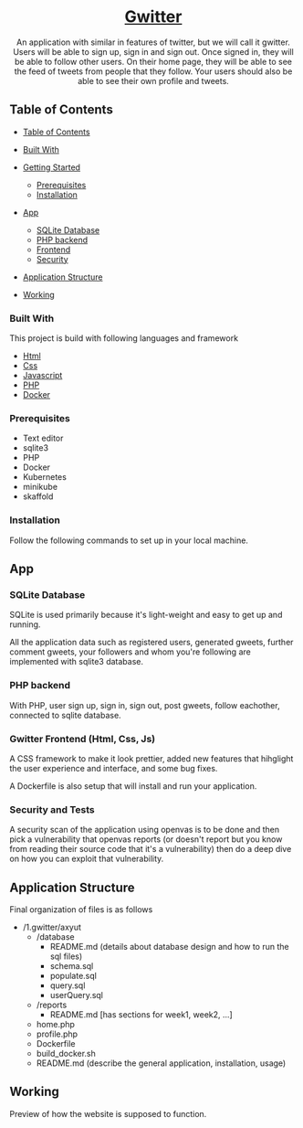 <h1 align="center"><a href="https://github.com/axyut/2023-summer/">Gwitter</a></h1>

   <p align="center" id="about-the-project">
    An application with similar in features of twitter,
but we will call it gwitter. Users will be able to sign up, sign in and sign out.
Once signed in, they will be able to follow other users.
On their home page, they will be able to see the feed
of tweets from people that they follow.
Your users should also be able to see their own profile
and tweets.
</p>

## Table of Contents

- [Table of Contents](#table-of-contents)
- [Built With](#built-with)
- [Getting Started](#getting-started)
  - [Prerequisites](#prerequisites)
  - [Installation](#installation)
- [App](#app)
  - [SQLite Database](#sqlite-database)
  - [PHP backend](#php-backend)
  - [Frontend](#gwitter-frontend-html-css-js)
  - [Security](#security-and-tests)
- [Application Structure](#application-structure)

- [Working](#working)

<!-- ABOUT THE PROJECT -->

### Built With

This project is build with following languages and framework

- [Html](https://html.com)
- [Css](https://developer.mozilla.org/en-US/docs/Web/CSS)
- [Javascript](https://www.javascript.com/)
- [PHP](https://www.php.net/)
- [Docker](https://www.docker.com/)

### Prerequisites

- Text editor
- sqlite3
- PHP
- Docker
- Kubernetes
- minikube
- skaffold

### Installation

Follow the following commands to set up in your local machine.

## App

### SQLite Database

SQLite is used primarily because
it's light-weight and easy to get up and running.

All the application data such as registered users, generated gweets, further comment gweets, your followers and whom you're following are implemented with sqlite3 database.

### PHP backend

With PHP, user sign up, sign in, sign out, post gweets, follow eachother, connected to sqlite database.

### Gwitter Frontend (Html, Css, Js)

A CSS framework to make it look prettier, added new features that hihglight the user experience and interface, and some bug fixes.

A Dockerfile is also setup that will install and run your application.

### Security and Tests

A security scan of the application using openvas is to be done and then pick a vulnerability that openvas reports (or doesn't report but you know from reading their source code that it's a vulnerability)
then do a deep dive on how you can exploit that vulnerability.

## Application Structure

Final organization of files is as follows

- /1.gwitter/axyut
  - /database
    - README.md (details about database design and how to run the sql files)
    - schema.sql
    - populate.sql
    - query.sql
    - userQuery.sql
  - /reports
    - README.md [has sections for week1, week2, ...]
  - home.php
  - profile.php
  - Dockerfile
  - build_docker.sh
  - README.md (describe the general application, installation, usage)

## Working

Preview of how the website is supposed to function.
